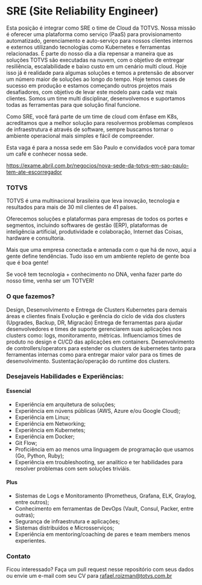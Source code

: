 # SRE (Site Reliability Engineer)
Esta posição é integrar como SRE o time de Cloud da TOTVS. 
Nossa missão é oferecer uma plataforma como serviço (PaaS) para provisionamento automatizado, gerenciamento e auto-serviço para nossos clientes internos e externos utilizando tecnologias como Kubernetes e ferramentas relacionadas. É parte do nosso dia a dia repensar a maneira que as soluções TOTVS são executadas na nuvem, com o objetivo de entregar resiliência, escalabilidade e baixo custo em um cenário multi cloud. Hoje isso já é realidade para algumas soluções e temos a pretensão de absorver um número maior de soluções ao longo do tempo.
Hoje temos cases de sucesso em produção e estamos começando outros projetos mais desafiadores, com objetivo de levar este modelo para cada vez mais clientes. Somos um time multi disciplinar, desenvolvemos e suportamos todas as ferramentas para que solução final funcione.

Como SRE, você fará parte de um time de cloud com ênfase em K8s, acreditamos que a melhor solução para resolvermos problemas complexos de infraestrutura é através de software, sempre buscamos tornar o ambiente operacional mais simples e fácil de compreender.

Esta vaga é para a nossa sede em São Paulo e convidados você para tomar um café e conhecer nossa sede.

https://exame.abril.com.br/negocios/nova-sede-da-totvs-em-sao-paulo-tem-ate-escorregador

### TOTVS
TOTVS é uma multinacional brasileira que leva inovação, tecnologia e resultados para mais de 30 mil clientes de 41 países.

Oferecemos soluções e plataformas para empresas de todos os portes e segmentos, incluindo softwares de gestão (ERP), plataformas de inteligência artificial, produtividade e colaboração, Internet das Coisas, hardware e consultoria.

Mais que uma empresa conectada e antenada com o que há de novo, aqui a gente define tendências. Tudo isso em um ambiente repleto de gente boa que é boa gente! 

Se você tem tecnologia + conhecimento no DNA, venha fazer parte do nosso time, venha ser um TOTVER! 

### O que fazemos?
Design, Desenvolvimento e Entrega de Clusters Kubernetes para demais áreas e clientes finais
Evolução e gerência do ciclo de vida dos clusters (Upgrades, Backup, DR, Migracão)
Entrega de ferramentas para ajudar desenvolvedores e times de suporte gerenciarem suas aplicações nos clusters como: logs, monitoramento, métricas.
Influenciamos times de produto no design e CI/CD das aplicações em containers.
Desenvolvimento de controllers/operators para estender os clusters de kubernetes tanto para ferramentas internas como para entregar maior valor para os times de desenvolvimento.
Sustentação/operação do runtime dos clusters.

### Desejaveis Habilidades e Experiências:

#### Essencial
  - Experiência em arquitetura de soluções;
  - Experiência em núvens públicas (AWS, Azure e/ou Google Cloud);
  - Experiência em Linux;
  - Experiência em Networking;
  - Experiência em Kubernetes;
  - Experiência em Docker;
  - Git Flow;
  - Proficiência em ao menos uma linguagem de programação que usamos (Go, Python, Ruby);
  - Experiência em troubleshooting, ser analítico e ter habilidades para resolver problemas com sem soluções triviáis.

#### Plus
  - Sistemas de Logs e Monitoramento (Prometheus, Grafana, ELK, Graylog, entre outros);
  - Conhecimento em ferramentas de DevOps (Vault, Consul, Packer, entre outras);
  - Segurança de infraestrutura e aplicações;
  - Sistemas distribuídos e Microsserviços;
  - Experiência em mentoring/coaching de pares e team members menos experientes.

### Contato
Ficou interessado? Faça um pull request nesse repositório com seus dados ou envie um e-mail com seu CV para rafael.roizman@totvs.com.br